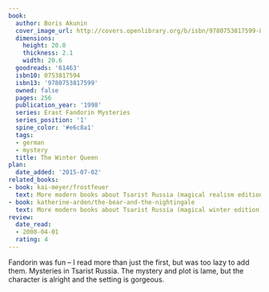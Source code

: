```yaml
---
book:
  author: Boris Akunin
  cover_image_url: http://covers.openlibrary.org/b/isbn/9780753817599-L.jpg
  dimensions:
    height: 20.0
    thickness: 2.1
    width: 20.6
  goodreads: '61463'
  isbn10: 0753817594
  isbn13: '9780753817599'
  owned: false
  pages: 256
  publication_year: '1998'
  series: Erast Fandorin Mysteries
  series_position: '1'
  spine_color: '#e6c8a1'
  tags:
  - german
  - mystery
  title: The Winter Queen
plan:
  date_added: '2015-07-02'
related_books:
- book: kai-meyer/frostfeuer
  text: More modern books about Tsarist Russia (magical realism edition).
- book: katherine-arden/the-bear-and-the-nightingale
  text: More modern books about Tsarist Russia (magical winter edition).
review:
  date_read:
  - 2008-04-01
  rating: 4
---
```


Fandorin was fun – I read more than just the first, but was too lazy to add them. Mysteries in Tsarist Russia. The
mystery and plot is lame, but the character is alright and the setting is gorgeous.
